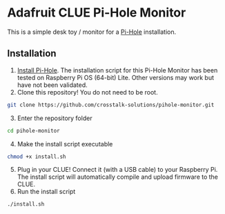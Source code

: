 # Adafruit CLUE Pi-Hole Monitor

This is a simple desk toy / monitor for a [Pi-Hole](https://pi-hole.net) installation. 


## Installation

1. [Install Pi-Hole](https://github.com/pi-hole/pi-hole/#one-step-automated-install). The installation script for this Pi-Hole Monitor has been tested on Raspberry Pi OS (64-bit) Lite. Other versions may work but have not been validated.
2. Clone this repository! You do not need to be root.
```sh
git clone https://github.com/crosstalk-solutions/pihole-monitor.git
```
3. Enter the repository folder
```sh
cd pihole-monitor
```
4. Make the install script executable
```sh
chmod +x install.sh
```
5. Plug in your CLUE! Connect it (with a USB cable) to your Raspberry Pi. The install script will automatically compile and upload firmware to the CLUE.
6. Run the install script
```sh
./install.sh
```